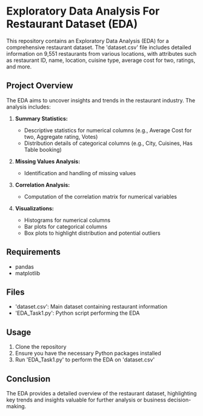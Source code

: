 # Exploratory Data Analysis For Restaurant Dataset (EDA)

This repository contains an Exploratory Data Analysis (EDA) for a comprehensive restaurant dataset. The 'dataset.csv' file includes detailed information on 9,551 restaurants from various locations, with attributes such as restaurant ID, name, location, cuisine type, average cost for two, ratings, and more.

## Project Overview

The EDA aims to uncover insights and trends in the restaurant industry. The analysis includes:

1. **Summary Statistics:** 
   - Descriptive statistics for numerical columns (e.g., Average Cost for two, Aggregate rating, Votes)
   - Distribution details of categorical columns (e.g., City, Cuisines, Has Table booking)

2. **Missing Values Analysis:** 
   - Identification and handling of missing values

3. **Correlation Analysis:** 
   - Computation of the correlation matrix for numerical variables

4. **Visualizations:** 
   - Histograms for numerical columns
   - Bar plots for categorical columns
   - Box plots to highlight distribution and potential outliers

## Requirements

- pandas
- matplotlib

## Files

- 'dataset.csv': Main dataset containing restaurant information
- 'EDA_Task1.py': Python script performing the EDA

## Usage

1. Clone the repository
2. Ensure you have the necessary Python packages installed
3. Run 'EDA_Task1.py' to perform the EDA on 'dataset.csv'

## Conclusion

The EDA provides a detailed overview of the restaurant dataset, highlighting key trends and insights valuable for further analysis or business decision-making.
